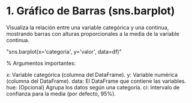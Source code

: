 # 1. Gráfico de Barras (sns.barplot)

Visualiza la relación entre una variable categórica y una continua, mostrando barras con alturas proporcionales a la media de la variable continua.

"sns.barplot(x='categoria', y='valor', data=df)"

% Argumentos importantes:

x: Variable categórica (columna del DataFrame).
y: Variable numérica (columna del DataFrame).
data: El DataFrame que contiene las variables.
hue: (Opcional) Agrupa los datos según una categoría.
ci: Intervalo de confianza para la media (por defecto, 95%).
